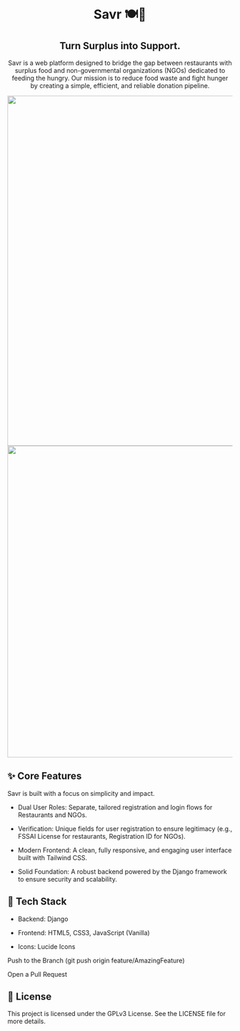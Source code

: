 <div align="center">

# Savr 🍽️💚
## Turn Surplus into Support.

Savr is a web platform designed to bridge the gap between restaurants with surplus food and non-governmental organizations (NGOs) dedicated to feeding the hungry. Our mission is to reduce food waste and fight hunger by creating a simple, efficient, and reliable donation pipeline.

<img width="1883" height="784" alt="image" src="https://github.com/user-attachments/assets/0bfd0e12-63fd-4d16-9a2f-1b12a61ce5e6" />
<img width="1880" height="698" alt="image" src="https://github.com/user-attachments/assets/eb44ef37-53bf-4ec9-9fb4-1457a98b10d5" />


</div>

## ✨ Core Features
Savr is built with a focus on simplicity and impact.

- Dual User Roles: Separate, tailored registration and login flows for Restaurants and NGOs.

- Verification: Unique fields for user registration to ensure legitimacy (e.g., FSSAI License for restaurants, Registration ID for NGOs).

- Modern Frontend: A clean, fully responsive, and engaging user interface built with Tailwind CSS.


- Solid Foundation: A robust backend powered by the Django framework to ensure security and scalability.

## 🚀 Tech Stack

- Backend: Django

- Frontend: HTML5, CSS3, JavaScript (Vanilla)

- Icons: Lucide Icons


Push to the Branch (git push origin feature/AmazingFeature)

Open a Pull Request

## 📄 License
This project is licensed under the GPLv3 License. See the LICENSE file for more details.
